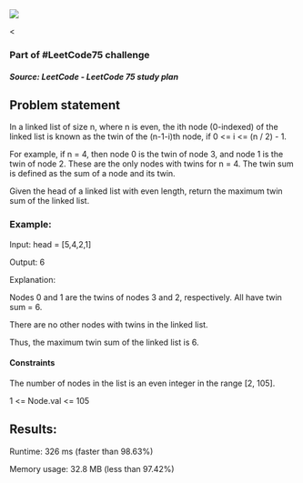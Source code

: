 <img src='https://img.shields.io/badge/Difficulty-Medium-orange'>

<<h3>Part of #LeetCode75 challenge</h3>

<h5>Source: LeetCode - LeetCode 75 study plan</h5>

<h2>Problem statement</h2>

In a linked list of size n, where n is even, the ith node (0-indexed) of the linked list is known as the twin of the (n-1-i)th node, if 0 <= i <= (n / 2) - 1.

For example, if n = 4, then node 0 is the twin of node 3, and node 1 is the twin of node 2. These are the only nodes with twins for n = 4.
The twin sum is defined as the sum of a node and its twin.

Given the head of a linked list with even length, return the maximum twin sum of the linked list.

<h3>Example:</h3>

Input: head = [5,4,2,1]

Output: 6

Explanation:

Nodes 0 and 1 are the twins of nodes 3 and 2, respectively. All have twin sum = 6.

There are no other nodes with twins in the linked list.

Thus, the maximum twin sum of the linked list is 6. 

<h4>Constraints</h4>

The number of nodes in the list is an even integer in the range [2, 105].

1 <= Node.val <= 105

<h2>Results:</h2>

<p>Runtime: 326 ms (faster than 98.63%)</p>
Memory usage: 32.8 MB (less than 97.42%)